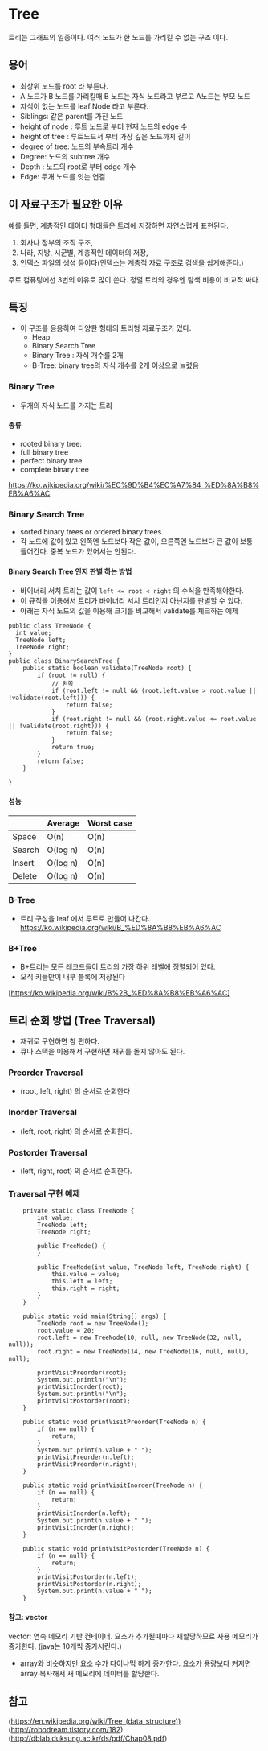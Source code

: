 # Tree

트리는 그래프의 일종이다.
여러 노드가 한 노드를 가리킬 수 없는 구조 이다. 

## 용어
* 최상위 노드를 root 라 부른다.
* A 노드가 B 노드를 가리킬때 B 노드는 자식 노드라고 부르고 A노드는 부모 노드
* 자식이 없는 노드를 leaf Node 라고 부른다.
* Siblings: 같은 parent를 가진 노드 
* height of node : 루트 노드로 부터 현재 노드의 edge 수
* height of tree : 루트노드서 부터 가장 깊은 노드까지 길이 
* degree of tree: 노드의 부속트리 개수 
* Degree: 노드의 subtree 개수
* Depth : 노드의 root로 부터 edge 개수 
* Edge: 두개 노드를 잇는 연결 

## 이 자료구조가 필요한 이유

예를 들면, 계층적인 데이터 형태들은 트리에 저장하면 자연스럽게 표현된다.

1. 회사나 정부의 조직 구조,
2. 나라, 지방, 시군별, 계층적인 데이터의 저장,
3. 인덱스 파일의 생성 등이다(인덱스는 계층적 자료 구조로 검색을 쉽게해준다.)

주로 컴퓨팅에선 3번의 이유로 많이 쓴다. 정렬 트리의 경우엔 탐색 비용이 비교적 싸다.

## 특징 
+ 이 구조를 응용하여 다양한 형태의 트리형 자료구조가 있다.
  - Heap
  - Binary Search Tree
  - Binary Tree : 자식 개수를 2개
  - B-Tree: binary tree의 자식 개수를 2개 이상으로 늘렸음

### Binary Tree
* 두개의 자식 노드를 가지는 트리

#### 종류
* rooted binary tree: 
* full binary tree
* perfect binary tree
* complete binary tree

https://ko.wikipedia.org/wiki/%EC%9D%B4%EC%A7%84_%ED%8A%B8%EB%A6%AC
### Binary Search Tree
* sorted binary trees or ordered binary trees.
* 각 노드에 값이 있고 왼쪽엔 노드보다 작은 값이, 오른쪽엔 노드보다 큰 값이 보통 들어간다. 중복 노드가 있어서는 안된다.
#### Binary Search Tree 인지 판별 하는 방법

* 바이너리 서치 트리는 값이  ` left <= root < right ` 의 수식을 만족해야한다.
* 이 규칙을 이용해서 트리가 바이너리 서치 트리인지 아닌지를 판별할 수 있다.
* 아래는 자식 노드의 값을 이용해 크기를 비교해서 validate를 체크하는 예제
```
public class TreeNode {
  int value;
  TreeNode left;
  TreeNode right;
}
public class BinarySearchTree {
	public static boolean validate(TreeNode root) {
		if (root != null) {
			// 왼쪽
			if (root.left != null && (root.left.value > root.value || !validate(root.left))) {
				return false;
			}
			if (root.right != null && (root.right.value <= root.value || !validate(root.right))) {
				return false;
			}
			return true;
		}
		return false;
	}

}
```



#### 성능

|      |Average  | Worst case|
|------|---------|-----------|
|Space | O(n)	 |  O(n)     |
|Search| O(log n)|	O(n)     |
|Insert| O(log n)|	O(n)     |
|Delete| O(log n)|	O(n)     |




### B-Tree
* 트리 구성을 leaf 에서 루트로 만들어 나간다.
https://ko.wikipedia.org/wiki/B_%ED%8A%B8%EB%A6%AC

### B+Tree
* B+트리는 모든 레코드들이 트리의 가장 하위 레벨에 정렬되어 있다.
* 오직 키들만이 내부 블록에 저장된다

[https://ko.wikipedia.org/wiki/B%2B_%ED%8A%B8%EB%A6%AC]

## 트리 순회 방법 (Tree Traversal)
* 재귀로 구현하면 참 편하다.
* 큐나 스택을 이용해서 구현하면 재귀를 돌지 않아도 된다.

### Preorder Traversal 
* (root, left, right) 의 순서로 순회한다

### Inorder Traversal
*  (left, root, right) 의 순서로 순회한다.

### Postorder Traversal
* (left, right, root) 의 순서로 순회한다.

### Traversal 구현 예제

```
	private static class TreeNode {
		int value;
		TreeNode left;
		TreeNode right;

		public TreeNode() {
		}

		public TreeNode(int value, TreeNode left, TreeNode right) {
			this.value = value;
			this.left = left;
			this.right = right;
		}
	}

	public static void main(String[] args) {
		TreeNode root = new TreeNode();
		root.value = 20;
		root.left = new TreeNode(10, null, new TreeNode(32, null, null));
		root.right = new TreeNode(14, new TreeNode(16, null, null), null);

		printVisitPreorder(root);
		System.out.println("\n");
		printVisitInorder(root);
		System.out.println("\n");
		printVisitPostorder(root);
	}

	public static void printVisitPreorder(TreeNode n) {
		if (n == null) {
			return;
		}
		System.out.print(n.value + " ");
		printVisitPreorder(n.left);
		printVisitPreorder(n.right);
	}

	public static void printVisitInorder(TreeNode n) {
		if (n == null) {
			return;
		}
		printVisitInorder(n.left);
		System.out.print(n.value + " ");
		printVisitInorder(n.right);
	}

	public static void printVisitPostorder(TreeNode n) {
		if (n == null) {
			return;
		}
		printVisitPostorder(n.left);		
		printVisitPostorder(n.right);
		System.out.print(n.value + " ");
	}
```

#### 참고: vector

vector: 연속 메모리 기반 컨테이너. 요소가 추가될때마다 재할당하므로 사용 메모리가 증가한다. (java는 10개씩 증가시킨다.)
* array와 비슷하지만 요소 수가 다이나믹 하게 증가한다. 요소가 용량보다 커지면 array 복사해서 새 메모리에 데이터를 할당한다.



## 참고

(https://en.wikipedia.org/wiki/Tree_(data_structure))
(http://robodream.tistory.com/182)
(http://dblab.duksung.ac.kr/ds/pdf/Chap08.pdf)
